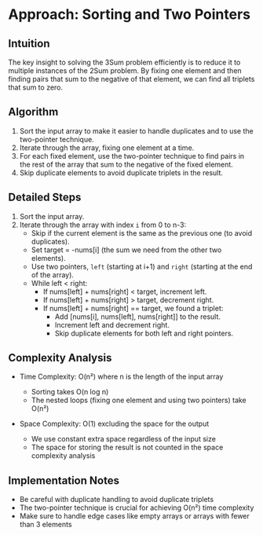# Approach: Sorting and Two Pointers

## Intuition
The key insight to solving the 3Sum problem efficiently is to reduce it to multiple instances of the 2Sum problem. By fixing one element and then finding pairs that sum to the negative of that element, we can find all triplets that sum to zero.

## Algorithm
1. Sort the input array to make it easier to handle duplicates and to use the two-pointer technique.
2. Iterate through the array, fixing one element at a time.
3. For each fixed element, use the two-pointer technique to find pairs in the rest of the array that sum to the negative of the fixed element.
4. Skip duplicate elements to avoid duplicate triplets in the result.

## Detailed Steps
1. Sort the input array.
2. Iterate through the array with index `i` from 0 to n-3:
   - Skip if the current element is the same as the previous one (to avoid duplicates).
   - Set target = -nums\[i\] (the sum we need from the other two elements).
   - Use two pointers, `left` (starting at i+1) and `right` (starting at the end of the array).
   - While left < right:
     - If nums\[left\] + nums\[right\] < target, increment left.
     - If nums\[left\] + nums\[right\] > target, decrement right.
     - If nums\[left\] + nums\[right\] == target, we found a triplet:
       - Add \[nums\[i\], nums\[left\], nums\[right\]\] to the result.
       - Increment left and decrement right.
       - Skip duplicate elements for both left and right pointers.

## Complexity Analysis
- Time Complexity: O(n²) where n is the length of the input array
  - Sorting takes O(n log n)
  - The nested loops (fixing one element and using two pointers) take O(n²)
  
- Space Complexity: O(1) excluding the space for the output
  - We use constant extra space regardless of the input size
  - The space for storing the result is not counted in the space complexity analysis

## Implementation Notes
- Be careful with duplicate handling to avoid duplicate triplets
- The two-pointer technique is crucial for achieving O(n²) time complexity
- Make sure to handle edge cases like empty arrays or arrays with fewer than 3 elements
